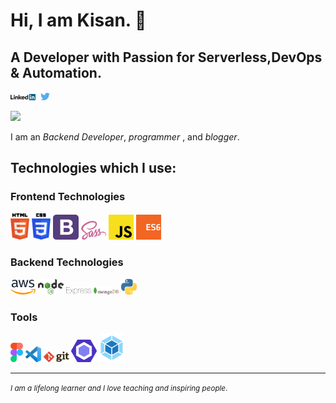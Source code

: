 # Hi, I am Kisan. 👋

## A Developer with Passion for Serverless,DevOps & Automation.

<div>
<a href="https://www.linkedin.com/in/kisantamang" target="_blank"><img src='./images/linkedin.svg' alt='LinkedIn' width="8%"></a>&nbsp;
<a href="https://twitter.com/kisanpakhreen" target="_blank"><img src='./images/twitter.svg' alt='Twitter' width="3%" title='@Asabeneh'></a>&nbsp;

![](https://komarev.com/ghpvc/?username=kisancodes&color=green)

</div>

I am an _Backend Developer_, _programmer_ , and _blogger_.

## Technologies which I use:

### Frontend Technologies

<div>
  <img src ="./images/html-5.svg" alt="HTML5 logo" width="6%" title='HTML5'/>
  <img src ="./images/css-3.svg" alt="CSS3 logo" width="6%" title='CSS3'/>
  <img src ="./images/bootstrap.svg" alt="Bootstrap logo" width="8%" title='Bootstrap'/>
  <img src ="./images/sass.svg" alt="Sass logo" width="8%" title='Sass'/>
  <img src ="./images/javascript.svg" alt="JavaScript logo" width="8%" title='JavaScript'/>
  <img src ="./images/es6.svg" alt="ES6 logo" width="8%" title='ES6'/>
<div>

### Backend Technologies

<div>
    <img src="./images/aws.svg" alt="AWS Logo" width="8%" title="AWS">
  <img src ="./images/nodejs.svg" alt="Node logo" width="8%" title='Nodejs'/>
  <img src ="./images/express.svg" alt="express logo" width="8%" title='Express'/>
  <img src ="./images/mongodb.svg" alt="Mongo logo" width="8%" title='MongoDB'/>
  <img src ="./images/python.svg" alt="Python logo" width="5%" title='Python'/>
</div>

### Tools

<div>
  <img src ="./images/figma.svg" alt="Figma logo" width="4%" title='Figma'/>
  <img src ="./images/visual-studio-code.svg" alt="VS Code logo" width="5%" title='Visual Studio Code'/>
  <img src ="./images/git.svg" alt="Git logo" width="8%" title='Git'/>
  <img src ="./images/eslint.svg" alt="ESLint logo" width="8%" title='ESLint'/>
  <img src ="./images/webpack.svg" alt="Webpack logo" width="8%" title='Webpack'/>
</div>

<!-- ## Tech Stacks

- MEEN Stack
- MERN Stack
- JAM Stack
- MRF Stack -->

---

<small> _I am a lifelong learner and I love teaching and inspiring people_. </small>

